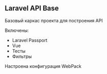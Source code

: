 ## Laravel API Base

Базовый каркас проекта для построения API

Включены:
- Laravel Passport
- Vue
- Тесты
- Фильтры

Настроена конфигурация WebPack
